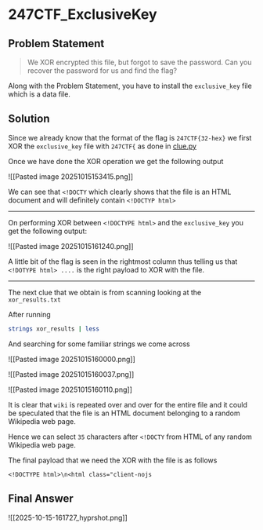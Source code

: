 # 247CTF_ExclusiveKey

## Problem Statement

> We XOR encrypted this file, but forgot to save the password. Can you recover the password for us and find the flag?

Along with the Problem Statement, you have to install the `exclusive_key` file which is a data file.

## Solution

Since we already know that the format of the flag is `247CTF{32-hex}` we first XOR the `exclusive_key` file with `247CTF{` as done in [clue.py](https://github.com/paarth2023/247CTF_ExclusiveKey/blob/main/clue.py)

Once we have done the XOR operation we get the following output

![[Pasted image 20251015153415.png]]

We can see that `<!DOCTY` which clearly shows that the file is an HTML document and will definitely contain `<!DOCTYP html>` 

***

On performing XOR between `<!DOCTYPE html>` and the `exclusive_key` you get the following output:

![[Pasted image 20251015161240.png]]

A little bit of the flag is seen in the rightmost column thus telling us that `<!DOTYPE html> ....` is the right payload to XOR with the file.

***

The next clue that we obtain is from scanning looking at the `xor_results.txt` 

After running 

```bash
strings xor_results | less
``` 

And searching for some familiar strings we come across

![[Pasted image 20251015160000.png]]

![[Pasted image 20251015160037.png]]

![[Pasted image 20251015160110.png]]

It is clear that `wiki` is repeated over and over for the entire file and it could be speculated that the file is an HTML document belonging to a random Wikipedia web page.

Hence we can select `35` characters after `<!DOCTY` from HTML of any random Wikipedia web page. 

The final payload that we need the XOR with the file is as follows

```
<!DOCTYPE html>\n<html class="client-nojs
```
## Final Answer

![[2025-10-15-161727_hyprshot.png]]

